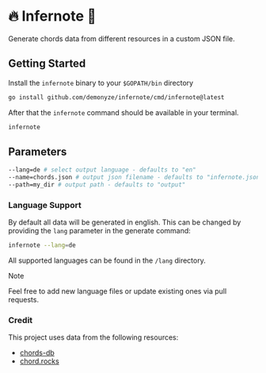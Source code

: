 # 🔥 Infernote 🎵

Generate chords data from different resources in a custom JSON file.

## Getting Started

Install the `infernote` binary to your `$GOPATH/bin` directory

```bash
go install github.com/demonyze/infernote/cmd/infernote@latest
```

After that the `infernote` command should be available in your terminal.

```bash
infernote
```

## Parameters

```bash
--lang=de # select output language - defaults to "en"
--name=chords.json # output json filename - defaults to "infernote.json"
--path=my_dir # output path - defaults to "output"
```

### Language Support

By default all data will be generated in english.
This can be changed by providing the `lang` parameter in the generate command:

```bash
infernote --lang=de
```

All supported languages can be found in the `/lang` directory.

> [!NOTE]
> Feel free to add new language files or update existing ones via pull requests.

### Credit

This project uses data from the following resources:

- [chords-db](https://github.com/tombatossals/chords-db)
- [chord.rocks](https://chord.rocks)
